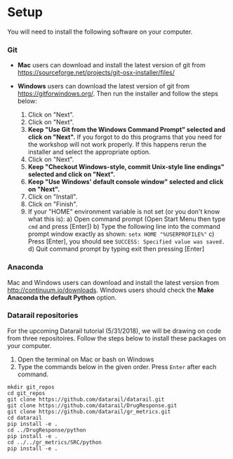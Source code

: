 # Setup

You will need to install the following software on your computer.

### Git
- **Mac** users can download and install the latest version of git from https://sourceforge.net/projects/git-osx-installer/files/

- **Windows** users can download the latest version of git from https://gitforwindows.org/. Then run the installer and follow the steps below:
  1. Click on "Next".
  2. Click on "Next".
  3. **Keep "Use Git from the Windows Command Prompt" selected and click on "Next".** If you forgot to do this programs that you need for the workshop will not work properly. If this happens rerun the installer and select the appropriate option.
  4. Click on "Next".
  5. **Keep "Checkout Windows-style, commit Unix-style line endings" selected and click on "Next".**
  6. **Keep "Use Windows' default console window" selected and click on "Next".**
  7. Click on "Install".
  8. Click on "Finish".
  9. If your "HOME" environment variable is not set (or you don't know what this is):
        a) Open command prompt (Open Start Menu then type `cmd` and press [Enter])
        b) Type the following line into the command prompt window exactly as shown:
        `setx HOME "%USERPROFILE%"`
        c) Press [Enter], you should see `SUCCESS: Specified value was saved.`
        d) Quit command prompt by typing exit then pressing [Enter]

### Anaconda

Mac and Windows users can download and install the latest version from http://continuum.io/downloads. 
Windows users should check the **Make Anaconda the default Python** option.

### Datarail repositories
For the upcoming Datarail tutorial (5/31/2018), we will be drawing on code from three repositoires. Follow the steps below to install these packages on your computer.
1. Open the terminal on Mac or bash on Windows
2. Type the commands below in the given order. Press `Enter` after each command.
  ```
  mkdir git_repos
  cd git_repos
  git clone https://github.com/datarail/datarail.git
  git clone https://github.com/datarail/DrugResponse.git
  git clone https://github.com/datarail/gr_metrics.git
  cd datarail
  pip install -e .
  cd ../DrugResponse/python
  pip install -e .
  cd ../../gr_metrics/SRC/python
  pip install -e .  
  ```

